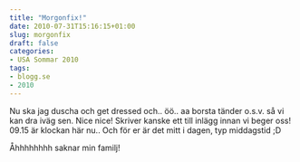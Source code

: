 ```yaml
---
title: "Morgonfix!"
date: 2010-07-31T15:16:15+01:00
slug: morgonfix
draft: false
categories:
- USA Sommar 2010
tags:
- blogg.se
- 2010
---
```

Nu ska jag duscha och get dressed och.. öö.. aa borsta tänder o.s.v. så vi kan dra iväg sen. Nice nice! Skriver kanske ett till inlägg innan vi beger oss!  
09.15 är klockan här nu.. Och för er är det mitt i dagen, typ middagstid ;D  
  
  
Åhhhhhhhh saknar min familj!